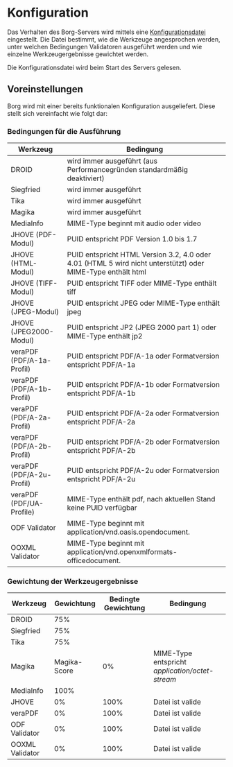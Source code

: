 # Konfiguration

Das Verhalten des Borg-Servers wird mittels eine [Konfigurationsdatei](https://github.com/Landesarchiv-Thueringen/borg/blob/main/config/server_config.yml) eingestellt. Die Datei bestimmt, wie die Werkzeuge angesprochen werden, unter welchen Bedingungen Validatoren ausgeführt werden und wie einzelne Werkzeugergebnisse gewichtet werden.

Die Konfigurationsdatei wird beim Start des Servers gelesen.

## Voreinstellungen

Borg wird mit einer bereits funktionalen Konfiguration ausgeliefert. Diese stellt sich vereinfacht wie folgt dar:

### Bedingungen für die Ausführung

| Werkzeug                  | Bedingung                                                                                                   |
| ------------------------- | ----------------------------------------------------------------------------------------------------------- |
| DROID                     | wird immer ausgeführt (aus Performancegründen standardmäßig deaktiviert)                                    |
| Siegfried                 | wird immer ausgeführt                                                                                       |
| Tika                      | wird immer ausgeführt                                                                                       |
| Magika                    | wird immer ausgeführt                                                                                       |
| MediaInfo                 | MIME-Type beginnt mit audio oder video                                                                      |
| JHOVE (PDF-Modul)         | PUID entspricht PDF Version 1.0 bis 1.7                                                                     |
| JHOVE (HTML-Modul)        | PUID entspricht HTML Version 3.2, 4.0 oder 4.01 (HTML 5 wird nicht unterstützt) oder MIME-Type enthält html |
| JHOVE (TIFF-Modul)        | PUID entspricht TIFF oder MIME-Type enthält tiff                                                            |
| JHOVE (JPEG-Modul)        | PUID entspricht JPEG oder MIME-Type enthält jpeg                                                            |
| JHOVE (JPEG2000-Modul)    | PUID entspricht JP2 (JPEG 2000 part 1) oder MIME-Type enthält jp2                                           |
| veraPDF (PDF/A-1a-Profil) | PUID entspricht PDF/A-1a oder Formatversion entspricht PDF/A-1a                                             |
| veraPDF (PDF/A-1b-Profil) | PUID entspricht PDF/A-1b oder Formatversion entspricht PDF/A-1b                                             |
| veraPDF (PDF/A-2a-Profil) | PUID entspricht PDF/A-2a oder Formatversion entspricht PDF/A-2a                                             |
| veraPDF (PDF/A-2b-Profil) | PUID entspricht PDF/A-2b oder Formatversion entspricht PDF/A-2b                                             |
| veraPDF (PDF/A-2u-Profil) | PUID entspricht PDF/A-2u oder Formatversion entspricht PDF/A-2u                                             |
| veraPDF (PDF/UA-Profile)  | MIME-Type enthält pdf, nach aktuellen Stand keine PUID verfügbar                                            |
| ODF Validator             | MIME-Type beginnt mit application/vnd.oasis.opendocument.                                                   |
| OOXML Validator           | MIME-Type beginnt mit application/vnd.openxmlformats-officedocument.                                        |

### Gewichtung der Werkzeugergebnisse

| Werkzeug        | Gewichtung   | Bedingte Gewichtung | Bedingung                                       |
| --------------- | ------------ | ------------------- | ----------------------------------------------- |
| DROID           | 75%          |                     |                                                 |
| Siegfried       | 75%          |                     |                                                 |
| Tika            | 75%          |                     |                                                 |
| Magika          | Magika-Score | 0%                  | MIME-Type entspricht _application/octet-stream_ |
| MediaInfo       | 100%         |                     |                                                 |
| JHOVE           | 0%           | 100%                | Datei ist valide                                |
| veraPDF         | 0%           | 100%                | Datei ist valide                                |
| ODF Validator   | 0%           | 100%                | Datei ist valide                                |
| OOXML Validator | 0%           | 100%                | Datei ist valide                                |
